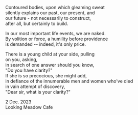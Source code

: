 Contoured bodies, upon which gleaming sweat\
silently explains our past, our present, and\
our future - not necessarily to construct,\
after all, but certainly to build.

In our most important life events, we are naked.\
By volition or force, a humility before providence\
is demanded -- indeed, it's only price.

There is a young child at your side, pulling\
on you, asking,\
in search of one answer should you know,\
"Do you have clarity?"\
If she is so precocious, she might add,\
in defiance of the innumerable men and women who've died\
in vain attempt of discovery,\
"Dear sir, what is your clarity?"

2 Dec. 2023\
Looking Meadow Cafe